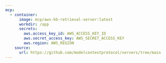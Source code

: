 ```yaml
---
mcp:
  - container:
      image: mcp/aws-kb-retrieval-server:latest
      workdir: /app
      secrets:
        aws.access_key_id: AWS_ACCESS_KEY_ID
        aws.secret_access_key: AWS_SECRET_ACCESS_KEY
        aws.region: AWS_REGION
    source:
      url: https://github.com/modelcontextprotocol/servers/tree/main
---
```


